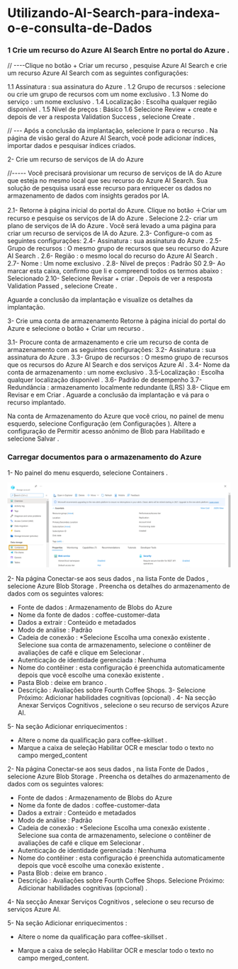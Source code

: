 # Utilizando-AI-Search-para-indexa-o-e-consulta-de-Dados

<h3> 1 Crie um recurso do Azure AI Search
Entre no portal do Azure .</h3>

// ----Clique no botão + Criar um recurso , pesquise Azure AI Search e crie um recurso Azure AI Search com as seguintes configurações:

1.1 Assinatura : sua assinatura do Azure .
1.2 Grupo de recursos : selecione ou crie um grupo de recursos com um nome exclusivo .
1.3 Nome do serviço : um nome exclusivo .
1.4 Localização : Escolha qualquer região disponível .
1.5 Nível de preços : Básico
1.6 Selecione Review + create e depois de ver a resposta Validation Success , selecione Create .

// --- Após a conclusão da implantação, selecione Ir para o recurso . Na página de visão geral do Azure AI Search, você pode adicionar índices, importar dados e pesquisar índices criados.

2- Crie um recurso de serviços de IA do Azure

//----- Você precisará provisionar um recurso de serviços de IA do Azure que esteja no mesmo local que seu recurso do Azure AI Search. Sua solução de pesquisa usará esse recurso para enriquecer os dados no armazenamento de dados com insights gerados por IA.

2.1- Retorne à página inicial do portal do Azure. Clique no botão ＋Criar um recurso e pesquise os serviços de IA do Azure . Selecione 2.2- criar um plano de serviços de IA do Azure . Você será levado a uma página para criar um recurso de serviços de IA do Azure. 
2.3- Configure-o com as seguintes configurações:
2.4- Assinatura : sua assinatura do Azure .
2.5- Grupo de recursos : O mesmo grupo de recursos que seu recurso do Azure AI Search .
2.6- Região : o mesmo local do recurso do Azure AI Search .
2.7- Nome : Um nome exclusivo .
2.8- Nível de preços : Padrão S0
2.9- Ao marcar esta caixa, confirmo que li e compreendi todos os termos abaixo : Selecionado
2.10- Selecione Revisar + criar . Depois de ver a resposta Validation Passed , selecione Create .

Aguarde a conclusão da implantação e visualize os detalhes da implantação.

3- Crie uma conta de armazenamento
Retorne à página inicial do portal do Azure e selecione o botão + Criar um recurso .

3.1- Procure conta de armazenamento e crie um recurso de conta de armazenamento com as seguintes configurações:
3.2- Assinatura : sua assinatura do Azure .
3.3- Grupo de recursos : O mesmo grupo de recursos que os recursos do Azure AI Search e dos serviços Azure AI .
3.4- Nome da conta de armazenamento : um nome exclusivo .
3.5-Localização : Escolha qualquer localização disponível .
3.6- Padrão de desempenho
3.7- Redundância : armazenamento localmente redundante (LRS)
3.8- Clique em Revisar e em Criar . Aguarde a conclusão da implantação e vá para o recurso implantado.

Na conta de Armazenamento do Azure que você criou, no painel de menu esquerdo, selecione Configuração (em Configurações ).
Altere a configuração de Permitir acesso anônimo de Blob para Habilitado e selecione Salvar .

<h3>Carregar documentos para o armazenamento do Azure</h3>

1- No painel do menu esquerdo, selecione Containers .

<img src="contents/image 1.png"><br>

2- Na página Conectar-se aos seus dados , na lista Fonte de Dados , selecione Azure Blob Storage . Preencha os detalhes do armazenamento de dados com os seguintes valores:

* Fonte de dados : Armazenamento de Blobs do Azure
* Nome da fonte de dados : coffee-customer-data
* Dados a extrair : Conteúdo e metadados
* Modo de análise : Padrão
* Cadeia de conexão : *Selecione Escolha uma conexão existente . Selecione sua conta de armazenamento, selecione o contêiner de  avaliações de café e clique em Selecionar .
* Autenticação de identidade gerenciada : Nenhuma
* Nome do contêiner : esta configuração é preenchida automaticamente depois que você escolhe uma conexão existente .
* Pasta Blob : deixe em branco .
* Descrição : Avaliações sobre Fourth Coffee Shops.
3- Selecione Próximo: Adicionar habilidades cognitivas (opcional) .
4- Na secção Anexar Serviços Cognitivos , selecione o seu recurso de serviços Azure AI.

5- Na seção Adicionar enriquecimentos :
* Altere o nome da qualificação para coffee-skillset .
* Marque a caixa de seleção Habilitar OCR e mesclar todo o texto no campo merged_content

2- Na página Conectar-se aos seus dados , na lista Fonte de Dados , selecione Azure Blob Storage . Preencha os detalhes do armazenamento de dados com os seguintes valores:

* Fonte de dados : Armazenamento de Blobs do Azure
* Nome da fonte de dados : coffee-customer-data
* Dados a extrair : Conteúdo e metadados
* Modo de análise : Padrão
* Cadeia de conexão : *Selecione Escolha uma conexão existente . Selecione sua conta de armazenamento, selecione o contêiner de avaliações de café e clique em Selecionar .
* Autenticação de identidade gerenciada : Nenhuma
* Nome do contêiner : esta configuração é preenchida automaticamente depois que você escolhe uma conexão existente .
* Pasta Blob : deixe em branco .
* Descrição : Avaliações sobre Fourth Coffee Shops.
Selecione Próximo: Adicionar habilidades cognitivas (opcional) .

4- Na secção Anexar Serviços Cognitivos , selecione o seu recurso de serviços Azure AI.

5- Na seção Adicionar enriquecimentos :
* Altere o nome da qualificação para coffee-skillset .
* Marque a caixa de seleção Habilitar OCR e mesclar todo  o texto no campo merged_content.

  <!-- Nota É importante selecionar Habilitar OCR para ver todas as opções de campo enriquecido.>

* Certifique-se de que o campo Dados de origem esteja configurado como merged_content .
* Altere o nível de granularidade de enriquecimento para Páginas (blocos de 5.000 caracteres) .
* Não selecione Habilitar enriquecimento incremental
* Selecione os seguintes campos enriquecidos:

Habilidade Cognitiva|   Parâmetro	 |Nome do campo
Extraia nomes de locais|	 	       |Localizações
Extraia frases-chave|	 	           |frases chave
Detectar sentimento|	 	           |sentimento
Gerar tags de imagens|	 	         |imagemTags
Gere legendas de imagens|	 	       |legenda da imagem

6- Em Salvar enriquecimentos em um armazenamento de conhecimento , selecione:

* Projeções de imagem
* Documentos
* Páginas
* Frases chave
* Entidades
* Detalhes da imagem
* Referências de imagem

7- Selecione projeções de blob do Azure: Documento . Uma configuração para o nome do contêiner com as exibições preenchidas automaticamente do contêiner de armazenamento de conhecimento . Não altere o nome do contêiner.

8- Selecione Próximo: Personalizar índice de destino . Altere o nome do índice para coffee-index .

9- Certifique-se de que a chave esteja configurada como metadata_storage_path . Deixe o nome do sugeridor em branco e o modo de pesquisa preenchido automaticamente.

10- Revise as configurações padrão dos campos de índice. Selecione filtrável para todos os campos que já estão selecionados por padrão.

<img src="contents/image 2.png"> 


